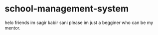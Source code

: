 # school-management-system


helo friends im sagir kabir sani please im just a begginer who can be my mentor.
